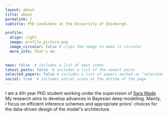 ```yaml
---
layout: about
title: about
permalink: /
subtitle: PhD candidate at the University of Edinburgh.

profile:
  align: right
  image: profile_picture.png
  image_circular: false # crops the image to make it circular
  more_info: That's me.
   

news: false  # includes a list of news items
latest_posts: false  # includes a list of the newest posts
selected_papers: false # includes a list of papers marked as "selected={true}"
social: true  # includes social icons at the bottom of the page
---
```


I am a 4th year PhD student working under the supervision of [Sara Wade](https://www.maths.ed.ac.uk/~swade/index.html).
My research aims to develop advances in Bayesian deep modelling. 
Mainly, I focus on efficient inference schemes and appropriate priors' choices for the data-driven design of the model's architecture.


